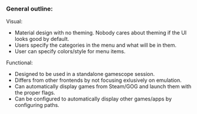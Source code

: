 ### General outline:

Visual:
* Material design with no theming. Nobody cares about theming if the UI looks good by default.
* Users specify the categories in the menu and what will be in them.
* User can specify colors/style for menu items.

Functional:
* Designed to be used in a standalone gamescope session.
* Differs from other frontends by not focusing exlusively on emulation.
* Can automatically display games from Steam/GOG and launch them with the proper flags.
* Can be configured to automatically display other games/apps by configuring paths.
